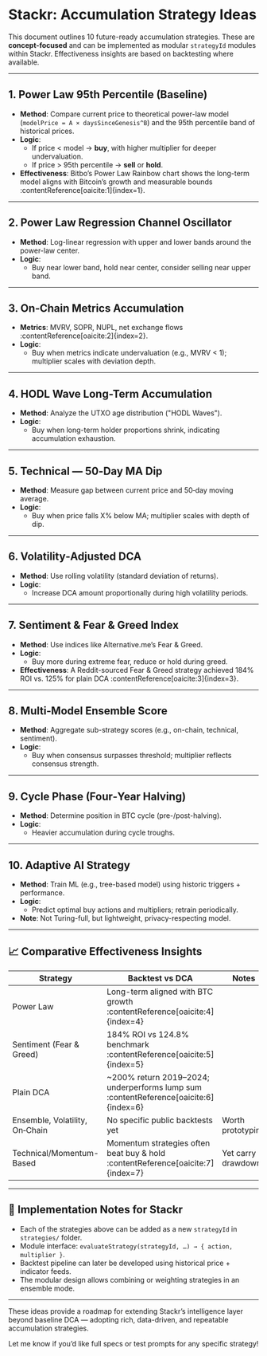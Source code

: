 # Stackr: Accumulation Strategy Ideas

This document outlines 10 future-ready accumulation strategies. These are **concept-focused** and can be implemented as modular `strategyId` modules within Stackr. Effectiveness insights are based on backtesting where available.

---

## 1. Power Law 95th Percentile (Baseline)

- **Method**: Compare current price to theoretical power-law model (`modelPrice = A × daysSinceGenesis^B`) and the 95th percentile band of historical prices.
- **Logic**:
  - If price < model → **buy**, with higher multiplier for deeper undervaluation.
  - If price > 95th percentile → **sell** or **hold**.
- **Effectiveness**: Bitbo’s Power Law Rainbow chart shows the long-term model aligns with Bitcoin’s growth and measurable bounds :contentReference[oaicite:1]{index=1}.

---

## 2. Power Law Regression Channel Oscillator

- **Method**: Log-linear regression with upper and lower bands around the power-law center.
- **Logic**:
  - Buy near lower band, hold near center, consider selling near upper band.

---

## 3. On‑Chain Metrics Accumulation

- **Metrics**: MVRV, SOPR, NUPL, net exchange flows :contentReference[oaicite:2]{index=2}.
- **Logic**:
  - Buy when metrics indicate undervaluation (e.g., MVRV < 1); multiplier scales with deviation depth.

---

## 4. HODL Wave Long-Term Accumulation

- **Method**: Analyze the UTXO age distribution ("HODL Waves").
- **Logic**:
  - Buy when long-term holder proportions shrink, indicating accumulation exhaustion.

---

## 5. Technical — 50‑Day MA Dip

- **Method**: Measure gap between current price and 50‑day moving average.
- **Logic**:
  - Buy when price falls X% below MA; multiplier scales with depth of dip.

---

## 6. Volatility‑Adjusted DCA

- **Method**: Use rolling volatility (standard deviation of returns).
- **Logic**:
  - Increase DCA amount proportionally during high volatility periods.

---

## 7. Sentiment & Fear & Greed Index

- **Method**: Use indices like Alternative.me’s Fear & Greed.
- **Logic**:
  - Buy more during extreme fear, reduce or hold during greed.
- **Effectiveness**: A Reddit-sourced Fear & Greed strategy achieved 184% ROI vs. 125% for plain DCA :contentReference[oaicite:3]{index=3}.

---

## 8. Multi‑Model Ensemble Score

- **Method**: Aggregate sub-strategy scores (e.g., on-chain, technical, sentiment).
- **Logic**:
  - Buy when consensus surpasses threshold; multiplier reflects consensus strength.

---

## 9. Cycle Phase (Four‑Year Halving)

- **Method**: Determine position in BTC cycle (pre-/post-halving).
- **Logic**:
  - Heavier accumulation during cycle troughs.

---

## 10. Adaptive AI Strategy

- **Method**: Train ML (e.g., tree-based model) using historic triggers + performance.
- **Logic**:
  - Predict optimal buy actions and multipliers; retrain periodically.
- **Note**: Not Turing-full, but lightweight, privacy-respecting model.

---

## 📈 Comparative Effectiveness Insights

| Strategy                       | Backtest vs DCA                                                                      | Notes               |
| ------------------------------ | ------------------------------------------------------------------------------------ | ------------------- |
| Power Law                      | Long-term aligned with BTC growth :contentReference[oaicite:4]{index=4}              |                     |
| Sentiment (Fear & Greed)       | 184% ROI vs 124.8% benchmark :contentReference[oaicite:5]{index=5}                   |                     |
| Plain DCA                      | ~200% return 2019–2024; underperforms lump sum :contentReference[oaicite:6]{index=6} |                     |
| Ensemble, Volatility, On‑Chain | No specific public backtests yet                                                     | Worth prototyping   |
| Technical/Momentum-Based       | Momentum strategies often beat buy & hold :contentReference[oaicite:7]{index=7}      | Yet carry drawdowns |

---

## 🧩 Implementation Notes for Stackr

- Each of the strategies above can be added as a new `strategyId` in `strategies/` folder.
- Module interface: `evaluateStrategy(strategyId, …) → { action, multiplier }`.
- Backtest pipeline can later be developed using historical price + indicator feeds.
- The modular design allows combining or weighting strategies in an ensemble mode.

---

These ideas provide a roadmap for extending Stackr’s intelligence layer beyond baseline DCA — adopting rich, data-driven, and repeatable accumulation strategies.

Let me know if you’d like full specs or test prompts for any specific strategy!
